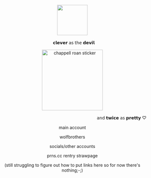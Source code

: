 
<p align="center">
    <img width="100" src="https://komarev.com/ghpvc/?username=chappell-roan&hi=PROFILE+VIEWS" alt="">
</p>
ㅤㅤ ㅤㅤ ㅤㅤㅤㅤㅤㅤㅤㅤㅤㅤ𝗰𝗹𝗲𝘃𝗲𝗿 𝖺𝗌 𝗍𝗁𝖾 𝗱𝗲𝘃𝗶𝗹
<p align="center">
    <img width="200" src="https://github.com/user-attachments/assets/30b550f5-2e83-4dba-80aa-7f7748fa4e31" alt="chappell roan sticker">
</p>
 ㅤㅤ ㅤㅤㅤㅤ ㅤㅤㅤㅤㅤ ㅤㅤㅤㅤㅤㅤ ㅤㅤㅤㅤㅤ ㅤㅤ   𝖺𝗇𝖽 𝘁𝘄𝗶𝗰𝗲 𝖺𝗌 𝗽𝗿𝗲𝘁𝘁𝘆 ♡
<p align="center">
main account
</p>
<p align="center">
wolfbrothers
</p>


<p align="center">
socials/other accounts
</p>
<p align="center">
 prns.cc rentry strawpage
</p>
<p align="center">
(still struggling to figure out how to put links here so for now there's nothing;-;)
</p>
